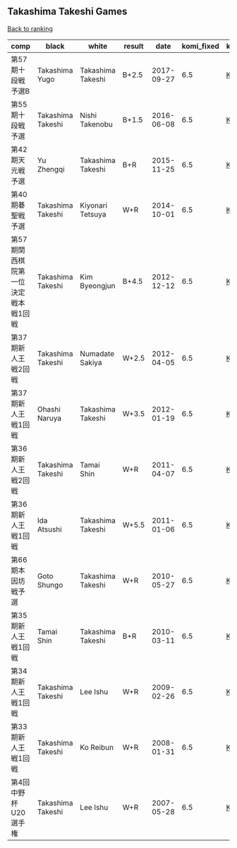 ## Takashima Takeshi Games

[Back to ranking](index.md)




| **comp** | **black** | **white** | **result** | **date** | **komi_fixed** | **kifu** | 
| --- | --- | --- | --- | --- | --- | --- |
| 第57期十段戦予選B | Takashima Yugo | Takashima Takeshi | B+2.5 | 2017-09-27 | 6.5 | [Kifu](https://kifudepot.net/kifucontents.php?id=2UANxTMpla3zXr4uI%2BZYXw%3D%3D) | 
| 第55期十段戦予選 | Takashima Takeshi | Nishi Takenobu | B+1.5 | 2016-06-08 | 6.5 | [Kifu](https://kifudepot.net/kifucontents.php?id=MCovwerXlUn68hDYzcKvzg%3D%3D) | 
| 第42期天元戦予選 | Yu Zhengqi | Takashima Takeshi | B+R | 2015-11-25 | 6.5 | [Kifu](https://kifudepot.net/kifucontents.php?id=wgD5Xff99R4qSbqiVZSGcA%3D%3D) | 
| 第40期碁聖戦予選 | Takashima Takeshi | Kiyonari Tetsuya | W+R | 2014-10-01 | 6.5 | [Kifu](https://kifudepot.net/kifucontents.php?id=JI5ZA6GDrkMsUBKRfeOQng%3D%3D) | 
| 第57期関西棋院第一位決定戦本戦1回戦 | Takashima Takeshi | Kim Byeongjun | B+4.5 | 2012-12-12 | 6.5 | [Kifu](https://kifudepot.net/kifucontents.php?id=tp3GBm%2BlhS8c2JFqD4c9RA%3D%3D) | 
| 第37期新人王戦2回戦 | Takashima Takeshi | Numadate Sakiya | W+2.5 | 2012-04-05 | 6.5 | [Kifu](https://kifudepot.net/kifucontents.php?id=qX3sK0yyBvKHPgXOZBCrSw%3D%3D) | 
| 第37期新人王戦1回戦 | Ohashi Naruya | Takashima Takeshi | W+3.5 | 2012-01-19 | 6.5 | [Kifu](https://kifudepot.net/kifucontents.php?id=ELofdcHXfMbVTYcmMn%2FdRg%3D%3D) | 
| 第36期新人王戦2回戦 | Takashima Takeshi | Tamai Shin | W+R | 2011-04-07 | 6.5 | [Kifu](https://kifudepot.net/kifucontents.php?id=QpQIimv8C9z2t8jIt17NSg%3D%3D) | 
| 第36期新人王戦1回戦 | Ida Atsushi | Takashima Takeshi | W+5.5 | 2011-01-06 | 6.5 | [Kifu](https://kifudepot.net/kifucontents.php?id=aoSMhydZI98xowQfZRlxFA%3D%3D) | 
| 第66期本因坊戦予選 | Goto Shungo | Takashima Takeshi | W+R | 2010-05-27 | 6.5 | [Kifu](https://kifudepot.net/kifucontents.php?id=qb8n93tawjmyjpxtqFrLmQ%3D%3D) | 
| 第35期新人王戦1回戦 | Tamai Shin | Takashima Takeshi | B+R | 2010-03-11 | 6.5 | [Kifu](https://kifudepot.net/kifucontents.php?id=ilYYZ3bYV4HnRPeDkSc8qQ%3D%3D) | 
| 第34期新人王戦1回戦 | Takashima Takeshi | Lee Ishu | W+R | 2009-02-26 | 6.5 | [Kifu](https://kifudepot.net/kifucontents.php?id=MczdCWjsXXdNvqhTnwV0Bg%3D%3D) | 
| 第33期新人王戦1回戦 | Takashima Takeshi | Ko Reibun | W+R | 2008-01-31 | 6.5 | [Kifu](https://kifudepot.net/kifucontents.php?id=U0RMtnf2nJi3OWQcaEk2sA%3D%3D) | 
| 第4回中野杯U20選手権 | Takashima Takeshi | Lee Ishu | W+R | 2007-05-28 | 6.5 | [Kifu](https://kifudepot.net/kifucontents.php?id=vdA%2FDeIaUXXb0fbF07aQLA%3D%3D) |





